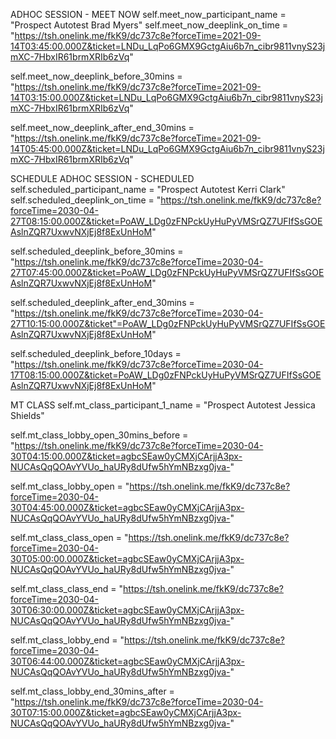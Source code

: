 ADHOC SESSION - MEET NOW
self.meet_now_participant_name = "Prospect Autotest Brad Myers"
self.meet_now_deeplink_on_time = "https://tsh.onelink.me/fkK9/dc737c8e?forceTime=2021-09-14T03:45:00.000Z&ticket=LNDu_LqPo6GMX9GctgAiu6b7n_cibr9811vnyS23jmXC-7HbxIR61brmXRIb6zVq"

self.meet_now_deeplink_before_30mins = "https://tsh.onelink.me/fkK9/dc737c8e?forceTime=2021-09-14T03:15:00.000Z&ticket=LNDu_LqPo6GMX9GctgAiu6b7n_cibr9811vnyS23jmXC-7HbxIR61brmXRIb6zVq"

self.meet_now_deeplink_after_end_30mins = "https://tsh.onelink.me/fkK9/dc737c8e?forceTime=2021-09-14T05:45:00.000Z&ticket=LNDu_LqPo6GMX9GctgAiu6b7n_cibr9811vnyS23jmXC-7HbxIR61brmXRIb6zVq"

SCHEDULE ADHOC SESSION - SCHEDULED
self.scheduled_participant_name = "Prospect Autotest Kerri Clark"
self.scheduled_deeplink_on_time = "https://tsh.onelink.me/fkK9/dc737c8e?forceTime=2030-04-27T08:15:00.000Z&ticket=PoAW_LDg0zFNPckUyHuPyVMSrQZ7UFIfSsGOEAslnZQR7UxwvNXjEj8f8ExUnHoM"

self.scheduled_deeplink_before_30mins = "https://tsh.onelink.me/fkK9/dc737c8e?forceTime=2030-04-27T07:45:00.000Z&ticket=PoAW_LDg0zFNPckUyHuPyVMSrQZ7UFIfSsGOEAslnZQR7UxwvNXjEj8f8ExUnHoM"

self.scheduled_deeplink_after_end_30mins = "https://tsh.onelink.me/fkK9/dc737c8e?forceTime=2030-04-27T10:15:00.000Z&ticket"=PoAW_LDg0zFNPckUyHuPyVMSrQZ7UFIfSsGOEAslnZQR7UxwvNXjEj8f8ExUnHoM"

self.scheduled_deeplink_before_10days = "https://tsh.onelink.me/fkK9/dc737c8e?forceTime=2030-04-17T08:15:00.000Z&ticket=PoAW_LDg0zFNPckUyHuPyVMSrQZ7UFIfSsGOEAslnZQR7UxwvNXjEj8f8ExUnHoM"

MT CLASS
self.mt_class_participant_1_name = "Prospect Autotest Jessica Shields"

self.mt_class_lobby_open_30mins_before = "https://tsh.onelink.me/fkK9/dc737c8e?forceTime=2030-04-30T04:15:00.000Z&ticket=agbcSEaw0yCMXjCArjjA3px-NUCAsQqQOAvYVUo_haURy8dUfw5hYmNBzxg0jva-"

self.mt_class_lobby_open = "https://tsh.onelink.me/fkK9/dc737c8e?forceTime=2030-04-30T04:45:00.000Z&ticket=agbcSEaw0yCMXjCArjjA3px-NUCAsQqQOAvYVUo_haURy8dUfw5hYmNBzxg0jva-"

self.mt_class_class_open = "https://tsh.onelink.me/fkK9/dc737c8e?forceTime=2030-04-30T05:00:00.000Z&ticket=agbcSEaw0yCMXjCArjjA3px-NUCAsQqQOAvYVUo_haURy8dUfw5hYmNBzxg0jva-"

self.mt_class_class_end = "https://tsh.onelink.me/fkK9/dc737c8e?forceTime=2030-04-30T06:30:00.000Z&ticket=agbcSEaw0yCMXjCArjjA3px-NUCAsQqQOAvYVUo_haURy8dUfw5hYmNBzxg0jva-"

self.mt_class_lobby_end = "https://tsh.onelink.me/fkK9/dc737c8e?forceTime=2030-04-30T06:44:00.000Z&ticket=agbcSEaw0yCMXjCArjjA3px-NUCAsQqQOAvYVUo_haURy8dUfw5hYmNBzxg0jva-"

self.mt_class_lobby_end_30mins_after = "https://tsh.onelink.me/fkK9/dc737c8e?forceTime=2030-04-30T07:15:00.000Z&ticket=agbcSEaw0yCMXjCArjjA3px-NUCAsQqQOAvYVUo_haURy8dUfw5hYmNBzxg0jva-"
